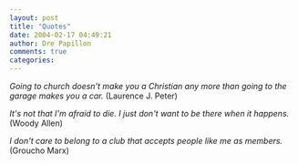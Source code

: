 ```yaml
---
layout: post
title: "Quotes"
date: 2004-02-17 04:49:21
author: Dre Papillon
comments: true
categories: 
---
```



*Going to church doesn't make you a Christian any more than going to the garage makes you a car.*  (Laurence J. Peter)

*It's not that I'm afraid to die. I just don't want to be there when it happens.*  (Woody Allen)

*I don't care to belong to a club that accepts people like me as members.*  (Groucho Marx)